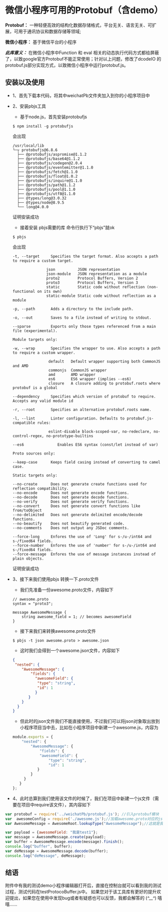 微信小程序可用的Protobuf（含demo）
=====================

**Protobuf：**
一种轻便高效的结构化数据存储格式，平台无关、语言无关、可扩展，可用于通讯协议和数据存储等领域;

**微信小程序：**
基于微信平台的小程序


***此库意义：***
在微信小程序中Function 和 eval 相关的动态执行代码方式都给屏蔽了，以致google官方Protobuf不能正常使用；针对以上问题，修改了dcodeIO 的protobuf.js部分实现方式，以致微信小程序中运行protobuf.js。


安装以及使用
---------
* 1、首先下载本代码，将其中weichatPb文件夹加入到你的小程序项目中
* 2、安装pbjs工具
	
	* 基于node.js，首先安装protobufjs
	
	```
	$ npm install -g protobufjs
	```
	会出现
	
	```
	/usr/local/lib
	└─┬ protobufjs@6.8.6 
	  ├── @protobufjs/aspromise@1.1.2 
	  ├── @protobufjs/base64@1.1.2 
	  ├── @protobufjs/codegen@2.0.4 
	  ├── @protobufjs/eventemitter@1.1.0 
	  ├── @protobufjs/fetch@1.1.0 
	  ├── @protobufjs/float@1.0.2 
	  ├── @protobufjs/inquire@1.1.0 
	  ├── @protobufjs/path@1.1.2 
	  ├── @protobufjs/pool@1.1.0 
	  ├── @protobufjs/utf8@1.1.0 
	  ├── @types/long@3.0.32 
	  ├── @types/node@8.9.5 
	  └── long@4.0.0 

	```
	证明安装成功
	
	* 接着安装 pbjs需要的库 命令行执行下“pbjs”就ok
	
	```
	$ pbjs
	```
	
	会出现
	
	```
	-t, --target     Specifies the target format. Also accepts a path to require a custom target.

                   json          JSON representation
                   json-module   JSON representation as a module
                   proto2        Protocol Buffers, Version 2
                   proto3        Protocol Buffers, Version 3
                   static        Static code without reflection (non-functional on its own)
                   static-module Static code without reflection as a module

  	-p, --path       Adds a directory to the include path.

  	-o, --out        Saves to a file instead of writing to stdout.

  	--sparse         Exports only those types referenced from a main file (experimental).

  	Module targets only:

  	-w, --wrap       Specifies the wrapper to use. Also accepts a path to require a custom wrapper.

                   	default   Default wrapper supporting both CommonJS and AMD
                   	commonjs  CommonJS wrapper
                   	amd       AMD wrapper
                   	es6       ES6 wrapper (implies --es6)
                   	closure   A closure adding to protobuf.roots where protobuf is a global

  	--dependency     Specifies which version of protobuf to require. Accepts any valid module id

  	-r, --root       Specifies an alternative protobuf.roots name.

  	-l, --lint       Linter configuration. Defaults to protobuf.js-compatible rules:

                   	eslint-disable block-scoped-var, no-redeclare, no-control-regex, no-prototype-builtins

  	--es6            	Enables ES6 syntax (const/let instead of var)

  	Proto sources only:

  	--keep-case      Keeps field casing instead of converting to camel case.

  	Static targets only:

  	--no-create      Does not generate create functions used for reflection compatibility.
  	--no-encode      Does not generate encode functions.
  	--no-decode      Does not generate decode functions.
  	--no-verify      Does not generate verify functions.
  	--no-convert     Does not generate convert functions like from/toObject
  	--no-delimited   Does not generate delimited encode/decode functions.
  	--no-beautify    Does not beautify generated code.
  	--no-comments    Does not output any JSDoc comments.

  	--force-long     Enfores the use of 'Long' for s-/u-/int64 and s-/fixed64 fields.
  	--force-number   Enfores the use of 'number' for s-/u-/int64 and s-/fixed64 fields.
  	--force-message  Enfores the use of message instances instead of plain objects.
	
	```
	
	证明安装成功
	
* 3、接下来我们使用pbjs 转换一下.proto文件

	*  我们先准备一份awesome.proto文件，内容如下
	
	```
	// awesome.proto
	syntax = "proto3";

	message AwesomeMessage {
    	string awesome_field = 1; // becomes awesomeField
	}
	
	```
	*	接下来我们来转换awesome.proto文件	
	```
	$ pbjs -t json awesome.proto > awesome.json
	```
	*  这时我们会得到一个awesome.json文件，内容如下

	```json
	{
 	 "nested": {
 	 	"AwesomeMessage": {
      		"fields": {
        	  "awesomeField": {
          	   "type": "string",
          	   "id": 1
        	  }
      	   }
        }
  	  }
	}
	```
	*  但此时的json文件我们不能直接使用，不过我们可以将json对象取出放到小程序项目当中去，比如在小程序项目中新建一个awesome.js，内容为

	
	```js
	module.exports = {
    	"nested": {
        	"AwesomeMessage": {
            	"fields": {
                "awesomeField": {
                    "type": "string",
                    "id": 1
               }
            }
         }
       }
	};
	```

* 4、此时总算到我们使用该文件的时候了，我们在项目中新建一个js文件（需要在项目中require该文件），其内容如下


```js
var protobuf = require('../weichatPb/protobuf.js'); //引入protobuf模块
var  awesomeConfig = require('./awesome.js');//加载awesome.proto对应的json
var AwesomeMessage = AwesomeRoot.lookupType("AwesomeMessage");//这就是我们的Message类

var payload = {awesomeField: "我是test1"};
var message = AwesomeMessage.create(payload);
var buffer = AwesomeMessage.encode(message).finish();
console.log("buffer", buffer);
var deMessage = AwesomeMessage.decode(buffer);
console.log("deMessage", deMessage);

```

结语
----
附件中有我的测试demo小程序编辑器打开后，直接在控制台就可以看到我的测试过程，测试代码在testProtocoBuffer.js中。
如果您对于该工具库有更好的提升欢迎提出，如果您在使用中发现bug或者有疑惑也可以反馈，我都会解答的  (*^__^*) 嘻嘻……

